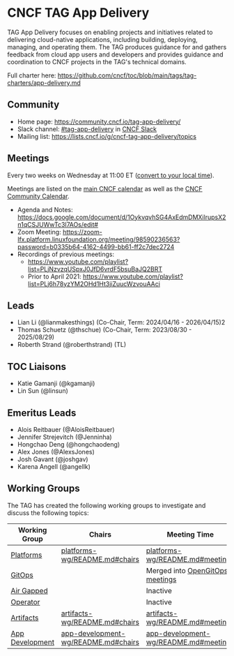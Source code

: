 # CNCF TAG App Delivery

TAG App Delivery focuses on enabling projects and initiatives related to
delivering cloud-native applications, including building, deploying, managing,
and operating them. The TAG produces guidance for and gathers feedback from
cloud app users and developers and provides guidance and coordination to CNCF
projects in the TAG's technical domains.

Full charter here: <https://github.com/cncf/toc/blob/main/tags/tag-charters/app-delivery.md>

## Community

* Home page: <https://community.cncf.io/tag-app-delivery/>
* Slack channel: [#tag-app-delivery](https://cloud-native.slack.com/messages/CL3SL0CP5) in [CNCF Slack](https://slack.cncf.io/)
* Mailing list: <https://lists.cncf.io/g/cncf-tag-app-delivery/topics>

## Meetings

Every two weeks on Wednesday at 11:00 ET ([convert to your local
time](https://dateful.com/convert/eastern-time-et?t=11)).

Meetings are listed on the [main CNCF calendar](https://www.cncf.io/calendar/)
as well as the [CNCF Community Calendar](https://community.cncf.io/tag-app-delivery/).

* Agenda and Notes: <https://docs.google.com/document/d/1OykvqvhSG4AxEdmDMXilrupsX2n1qCSJUWwTc3I7AOs/edit#>
* Zoom Meeting: <https://zoom-lfx.platform.linuxfoundation.org/meeting/98590236563?password=b0335b64-4162-4499-bb61-ff2c7dec2724>
* Recordings of previous meetings:
    * <https://www.youtube.com/playlist?list=PLjNzvzqUSpxJ0JfD6vrdF5bsuBaJQ2BRT>
    * Prior to April 2021: <https://www.youtube.com/playlist?list=PLj6h78yzYM2OHd1Ht3jiZuucWzvouAAci>

## Leads

- Lian Li (@lianmakesthings) (Co-Chair, Term: 2024/04/16 - 2026/04/15)2
- Thomas Schuetz (@thschue) (Co-Chair, Term: 2023/08/30 - 2025/08/29)
- Roberth Strand (@roberthstrand) (TL)

## TOC Liaisons
- Katie Gamanji (@kgamanji)
- Lin Sun (@linsun)

## Emeritus Leads
- Alois Reitbauer (@AloisReitbauer)
- Jennifer Strejevitch (@Jenninha)
- Hongchao Deng (@hongchaodeng)
- Alex Jones (@AlexsJones)
- Josh Gavant (@joshgav)
- Karena Angell (@angellk)

## Working Groups

The TAG has created the following working groups to investigate and discuss the following topics:

| Working Group                                                                  | Chairs                                                                 | Meeting Time                                                         |
|--------------------------------------------------------------------------------|------------------------------------------------------------------------|----------------------------------------------------------------------|
| [Platforms](https://github.com/cncf/tag-app-delivery/tree/main/platforms-wg)   | [platforms-wg/README.md#chairs](./platforms-wg/README.md#chairs)       | [platforms-wg/README.md#meetings](./platforms-wg/README.md#meetings) |
| [GitOps](https://github.com/cncf/tag-app-delivery/tree/main/gitops-wg)         |                                                                        | Merged into [OpenGitOps meetings](https://github.com/open-gitops/.github/blob/main/CONTRIBUTING.md#meetings) |
| [Air Gapped](https://github.com/cncf/tag-app-delivery/tree/main/air-gapped-wg) |                                                                        | Inactive                                                             |
| [Operator](https://github.com/cncf/tag-app-delivery/tree/main/operator-wg)     |                                                                        | Inactive                                                             |
| [Artifacts](artifacts-wg/README.md)                                            | [artifacts-wg/README.md#chairs](./artifacts-wg/README.md#chairs)       | [artifacts-wg/README.md#meetings](./artifacts-wg/README.md#meetings) |
| [App Development](app-development-wg/README.md)                                | [app-development-wg/README.md#chairs](./app-development-wg/README.md#chairs) | [app-development-wg/README.md#meetings](./app-development-wg/README.md#meetings) |
